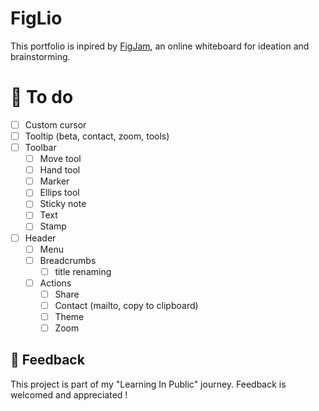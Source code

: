# FigLio

This portfolio is inpired by [FigJam](https://www.figma.com/figjam/), an online whiteboard for ideation and brainstorming.

# :construction: To do

- [ ] Custom cursor
- [ ] Tooltip (beta, contact, zoom, tools)
- [ ] Toolbar
  - [ ] Move tool
  - [ ] Hand tool
  - [ ] Marker
  - [ ] Ellips tool
  - [ ] Sticky note
  - [ ] Text
  - [ ] Stamp
- [ ] Header
  - [ ] Menu
  - [ ] Breadcrumbs
    - [ ] title renaming
  - [ ] Actions
    - [ ] Share
    - [ ] Contact (mailto, copy to clipboard)
    - [ ] Theme
    - [ ] Zoom

## :speech_balloon: Feedback

This project is part of my "Learning In Public" journey. Feedback is welcomed and appreciated !